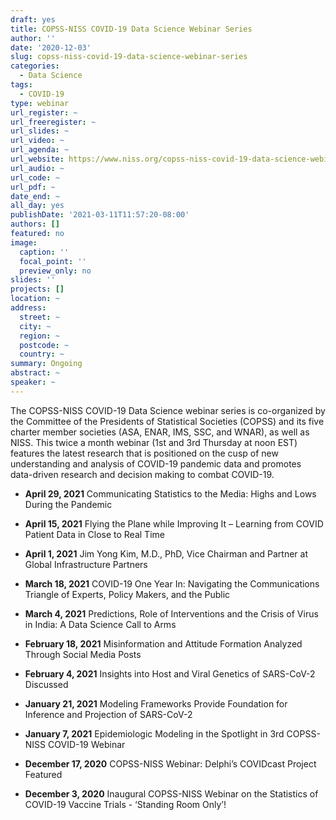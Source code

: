 ```yaml
---
draft: yes
title: COPSS-NISS COVID-19 Data Science Webinar Series
author: ''
date: '2020-12-03'
slug: copss-niss-covid-19-data-science-webinar-series
categories:
  - Data Science
tags:
  - COVID-19
type: webinar
url_register: ~
url_freeregister: ~
url_slides: ~
url_video: ~
url_agenda: ~
url_website: https://www.niss.org/copss-niss-covid-19-data-science-webinar-series
url_audio: ~
url_code: ~
url_pdf: ~
date_end: ~
all_day: yes
publishDate: '2021-03-11T11:57:20-08:00'
authors: []
featured: no
image:
  caption: ''
  focal_point: ''
  preview_only: no
slides: ''
projects: []
location: ~
address:
  street: ~
  city: ~
  region: ~
  postcode: ~
  country: ~
summary: Ongoing
abstract: ~
speaker: ~
---
```

<!--more-->
The COPSS-NISS COVID-19 Data Science webinar series is co-organized by the Committee of the Presidents of Statistical Societies (COPSS) and its five charter member societies (ASA, ENAR, IMS, SSC, and WNAR), as well as NISS.  This twice a month webinar (1st and 3rd Thursday at noon EST) features the latest research that is positioned on the cusp of new understanding and analysis of COVID-19 pandemic data and promotes data-driven research and decision making to combat COVID-19.  

- **April 29, 2021** Communicating Statistics to the Media: Highs and Lows During the Pandemic  

- **April 15, 2021** Flying the Plane while Improving It – Learning from COVID Patient Data in Close to Real Time  

- **April 1, 2021** Jim Yong Kim, M.D., PhD, Vice Chairman and Partner at Global Infrastructure Partners  

- **March 18, 2021** COVID-19 One Year In: Navigating the Communications Triangle of Experts, Policy Makers, and the Public  

- **March 4, 2021** Predictions, Role of Interventions and the Crisis of Virus in India: A Data Science Call to Arms  

- **February 18, 2021** Misinformation and Attitude Formation Analyzed Through Social Media Posts

- **February 4, 2021** Insights into Host and Viral Genetics of SARS-CoV-2 Discussed

- **January 21, 2021** Modeling Frameworks Provide Foundation for Inference and Projection of SARS-CoV-2  

- **January 7, 2021** Epidemiologic Modeling in the Spotlight in 3rd COPSS-NISS COVID-19 Webinar  

- **December 17, 2020** COPSS-NISS Webinar: Delphi’s COVIDcast Project Featured  
- **December 3, 2020** Inaugural COPSS-NISS Webinar on the Statistics of COVID-19 Vaccine Trials - ‘Standing Room Only’!  
